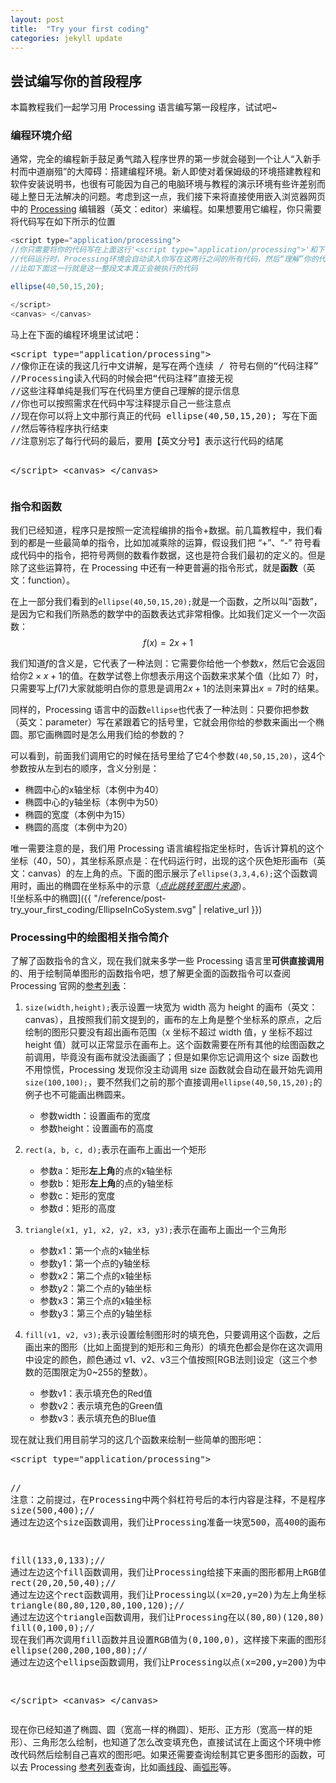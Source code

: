 ```yaml
---
layout: post
title:  "Try your first coding"
categories: jekyll update
---
```

## 尝试编写你的首段程序

本篇教程我们一起学习用 Processing 语言编写第一段程序，试试吧~

### 编程环境介绍

通常，完全的编程新手鼓足勇气踏入程序世界的第一步就会碰到一个让人“入新手村而中道崩殂”的大障碍：搭建编程环境。新人即使对着保姆级的环境搭建教程和软件安装说明书，也很有可能因为自己的电脑环境与教程的演示环境有些许差别而碰上整日无法解决的问题。考虑到这一点，我们接下来将直接使用嵌入浏览器网页中的 [Processing] 编辑器（英文：editor）来编程。如果想要用它编程，你只需要将代码写在如下所示的位置

```javascript
<script type="application/processing">
//你只需要将你的代码写在上面这行'<script type="application/processing">'和下面的'</script>'之间
//代码运行时，Processing环境会自动读入你写在这两行之间的所有代码，然后“理解”你的代码并执行
//比如下面这一行就是这一整段文本真正会被执行的代码

ellipse(40,50,15,20);

</script>
<canvas> </canvas>
```

马上在下面的编程环境里试试吧：

<div class="codepen" data-height="342.6666564941406" data-default-tab="html,result" data-slug-hash="bGmjEwE" data-editable="true" data-user="dreanlin"  data-prefill='{"title":"TryYourFirstCoding","tags":[],"scripts":["https://cdnjs.cloudflare.com/ajax/libs/processing.js/1.6.0/processing.min.js"],"stylesheets":[]}'>
  <pre data-lang="html">&lt;script type="application/processing">
//像你正在读的我这几行中文讲解，是写在两个连续 / 符号右侧的“代码注释”
//Processing读入代码的时候会把“代码注释”直接无视
//这些注释单纯是我们写在代码里方便自己理解的提示信息
//你也可以按照需求在代码中写注释提示自己一些注意点
//现在你可以将上文中那行真正的代码 ellipse(40,50,15,20); 写在下面
//然后等待程序执行结束
//注意别忘了每行代码的最后，要用【英文分号】表示这行代码的结尾

&lt;/script>
&lt;canvas> &lt;/canvas></pre></div>
<script async src="https://cpwebassets.codepen.io/assets/embed/ei.js"></script>

### 指令和函数

我们已经知道，程序只是按照一定流程编排的指令+数据。前几篇教程中，我们看到的都是一些最简单的指令，比如加减乘除的运算，假设我们把 “+”、“-” 符号看成代码中的指令，把符号两侧的数看作数据，这也是符合我们最初的定义的。但是除了这些运算符，在 Processing 中还有一种更普遍的指令形式，就是**函数**（英文：function）。  

在上一部分我们看到的`ellipse(40,50,15,20);`就是一个函数，之所以叫“函数”，是因为它和我们所熟悉的数学中的函数表达式非常相像。比如我们定义一个一次函数：
$$f(x) = 2x + 1$$

我们知道$f$的含义是，它代表了一种法则：它需要你给他一个参数$x$，然后它会返回给你$2 \times x + 1$的值。在数学试卷上你想表示用这个函数来求某个值（比如 7）时，只需要写上$f(7)$大家就能明白你的意思是调用$2x+1$的法则来算出$x=7$时的结果。  

同样的，Processing 语言中的函数`ellipse`也代表了一种法则：只要你把参数（英文：parameter）写在紧跟着它的括号里，它就会用你给的参数来画出一个椭圆。那它画椭圆时是怎么用我们给的参数的？  

可以看到，前面我们调用它的时候在括号里给了它4个参数`(40,50,15,20)`，这4个参数按从左到右的顺序，含义分别是：  

- 椭圆中心的x轴坐标（本例中为40）
- 椭圆中心的y轴坐标（本例中为50）
- 椭圆的宽度（本例中为15）
- 椭圆的高度（本例中为20）

唯一需要注意的是，我们用 Processing 语言编程指定坐标时，告诉计算机的这个坐标（40，50），其坐标系原点是：在代码运行时，出现的这个灰色矩形画布（英文：canvas）的左上角的点。下面的图示展示了`ellipse(3,3,4,6);`这个函数调用时，画出的椭圆在坐标系中的示意（*[点此跳转至图片来源]*）。  
![坐标系中的椭圆]({{ "/reference/post-try_your_first_coding/EllipseInCoSystem.svg" | relative_url }})

### Processing中的绘图相关指令简介

了解了函数指令的含义，现在我们就来多学一些 Processing 语言里**可供直接调用**的、用于绘制简单图形的函数指令吧，想了解更全面的函数指令可以查阅 Processing 官网的[参考列表]：

1. `size(width,height);`表示设置一块宽为 width 高为 height 的画布（英文：canvas），且按照我们前文提到的，画布的左上角是整个坐标系的原点，之后绘制的图形只要没有超出画布范围（x 坐标不超过 width 值，y 坐标不超过 height 值）就可以正常显示在画布上。这个函数需要在所有其他的绘图函数之前调用，毕竟没有画布就没法画画了；但是如果你忘记调用这个 size 函数也不用惊慌，Processing 发现你没主动调用 size 函数就会自动在最开始先调用`size(100,100);`，要不然我们之前的那个直接调用`ellipse(40,50,15,20);`的例子也不可能画出椭圆来。
   - 参数width：设置画布的宽度
   - 参数height：设置画布的高度

2. `rect(a, b, c, d);`表示在画布上画出一个矩形
   - 参数a：矩形**左上角**的点的x轴坐标
   - 参数b：矩形**左上角**的点的y轴坐标
   - 参数c：矩形的宽度
   - 参数d：矩形的高度

3. `triangle(x1, y1, x2, y2, x3, y3);`表示在画布上画出一个三角形
   - 参数x1：第一个点的x轴坐标
   - 参数y1：第一个点的y轴坐标
   - 参数x2：第二个点的x轴坐标
   - 参数y2：第二个点的y轴坐标
   - 参数x3：第三个点的x轴坐标
   - 参数y3：第三个点的y轴坐标  

4. `fill(v1, v2, v3);`表示设置绘制图形时的填充色，只要调用这个函数，之后画出来的图形（比如上面提到的矩形和三角形）的填充色都会是你在这次调用中设定的颜色，颜色通过 v1、v2、v3三个值按照[RGB法则]设定（这三个参数的范围限定为0~255的整数）。
   - 参数v1：表示填充色的Red值
   - 参数v2：表示填充色的Green值
   - 参数v3：表示填充色的Blue值

现在就让我们用目前学习的这几个函数来绘制一些简单的图形吧：

<div class="codepen" data-height="300" data-default-tab="html,result" data-slug-hash="oNaMbLQ" data-editable="true" data-user="dreanlin"  data-prefill='{"title":"BasicShape","tags":[],"scripts":["https://cdnjs.cloudflare.com/ajax/libs/processing.js/1.6.0/processing.min.js"],"stylesheets":[]}'>
  <pre data-lang="html">&lt;script type="application/processing">

// 注意：之前提过，在Processing中两个斜杠符号后的本行内容是注释，不是程序的内容，我们可以随意编辑一些用来提示自己的内容
size(500,400);// 通过左边这个size函数调用，我们让Processing准备一块宽500，高400的画布

fill(133,0,133);// 通过左边这个fill函数调用，我们让Processing给接下来画的图形都用上RGB值为(133,0,133)的颜色，也就是紫色，你可以谷歌一下RGB颜色表来查找自己喜欢的颜色的RGB，然后调用fill函数画出这种填充色的图形
rect(20,20,50,40);// 通过左边这个rect函数调用，我们让Processing以(x=20,y=20)为左上角坐标点，画出一个宽50、高40的矩形；因为上一步我们用fill设置了填充色为紫色，现在这个矩形内部就是紫色的
triangle(80,80,120,80,100,120);// 通过左边这个triangle函数调用，我们让Processing在以(80,80)(120,80)(100,120)三个点为顶点画出一个三角形；因为我们上一次调用的fill函数设置的填充色是(133,0,133)所以现在三角形填充色还是紫色
fill(0,100,0);// 现在我们再次调用fill函数并且设置RGB值为(0,100,0)，这样接下来画的图形就是这个RGB值对应的绿色了
ellipse(200,200,100,80);// 通过左边这个ellipse函数调用，我们让Processing以点(x=200,y=200)为中心，画出了一个宽为100、高为80的椭圆；因为上一步我们调用了fill(0,100,0)，所以现在画出来的图形填充色都是绿色了

&lt;/script>
&lt;canvas> &lt;/canvas></pre></div>
<script async src="https://cpwebassets.codepen.io/assets/embed/ei.js"></script>

现在你已经知道了椭圆、圆（宽高一样的椭圆）、矩形、正方形（宽高一样的矩形）、三角形怎么绘制，也知道了怎么改变填充色，直接试试在上面这个环境中修改代码然后绘制自己喜欢的图形吧。如果还需要查询绘制其它更多图形的函数，可以去 Processing [参考列表]查询，比如画[线段]、画[弧形]等。

[Processing]:https://baike.baidu.com/item/Processing/378062
[点此跳转至图片来源]:https://processing.org/cd3baea53c123bf79e619a7c2b9afb2c/drawing-10.svg
[参考列表]:https://processing.org/reference
[线段]:https://processing.org/reference/line_.html
[弧形]:https://processing.org/reference/arc_.html